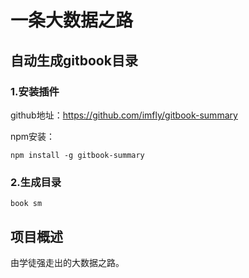 # 一条大数据之路

## 自动生成gitbook目录

### 1.安装插件

github地址：https://github.com/imfly/gitbook-summary

npm安装：

```shell
npm install -g gitbook-summary
```

### 2.生成目录

```shell
book sm
```

## 项目概述

由学徒强走出的大数据之路。
